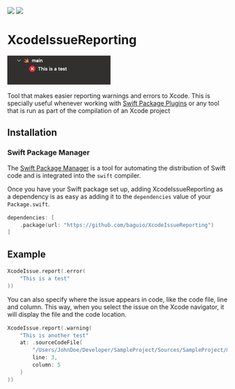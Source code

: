 [![](https://img.shields.io/endpoint?url=https%3A%2F%2Fswiftpackageindex.com%2Fapi%2Fpackages%2Fbaguio%2FXcodeIssueReporting%2Fbadge%3Ftype%3Dswift-versions)](https://swiftpackageindex.com/baguio/XcodeIssueReporting)
[![](https://img.shields.io/endpoint?url=https%3A%2F%2Fswiftpackageindex.com%2Fapi%2Fpackages%2Fbaguio%2FXcodeIssueReporting%2Fbadge%3Ftype%3Dplatforms)](https://swiftpackageindex.com/baguio/XcodeIssueReporting)

# XcodeIssueReporting

![Issue sample. Shows an error on Xcode with the text "This is a test"](/docs/screenshot1.png)

Tool that makes easier reporting warnings and errors to Xcode. This is specially useful whenever working with [Swift Package Plugins](https://developer.apple.com/videos/play/wwdc2022/110359) or any tool that is run as part of the compilation of an Xcode project

## Installation

### Swift Package Manager

The [Swift Package Manager](https://swift.org/package-manager/) is a tool for automating the distribution of Swift code and is integrated into the `swift` compiler. 

Once you have your Swift package set up, adding XcodeIssueReporting as a dependency is as easy as adding it to the `dependencies` value of your `Package.swift`.

```swift
dependencies: [
    .package(url: "https://github.com/baguio/XcodeIssueReporting")
]
```

## Example

```swift
XcodeIssue.report(.error(
    "This is a test"
))
```

You can also specify where the issue appears in code, like the code file, line and column. This way, when you select the issue on the Xcode navigator, it will display the file and the code location.

```swift
XcodeIssue.report(.warning(
    "This is another test"
    at: .sourceCodeFile(
        "/Users/JohnDoe/Developer/SampleProject/Sources/SampleProject/main.swift", 
        line: 3, 
        column: 5
    )
))
```
